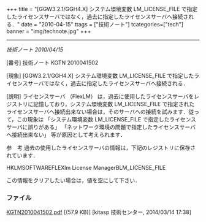 +++
title = "[GGW3.2.1/GGH4.X] システム環境変数 LM_LICENSE_FILE で指定したライセンスサーバではなく，過去に指定したライセンスサーバへ接続される．"
date = "2010-04-15"
ttags = ["技術ノート"]
tcategories=["tech"]
banner = "img/technote.jpg"
+++

---------------------------------------------------------------------------------------------------------------------------------------

*技術ノート
2010/04/15*


[番号]
技術ノート KGTN 2010041502

[現象]
[GGW3.2.1/GGH4.X] システム環境変数 LM_LICENSE_FILE
で指定したライセンスサーバではなく，過去に指定したライセンスサーバへ接続される．

[説明]
ライセンスサーバ （FlexLM）
は，過去に使用したライセンスサーバをレジストリに記憶しており，システム環境変数
LM_LICENSE_FILE
で指定されたライセンスサーバへ接続出来ない場合は，そのサーバへの接続を試みます．従って，この現象は
「システム環境変数 LM_LICENSE_FILE
で指定したライセンスサーバに誤りがある」
「ネットワーク環境の問題で指定したライセンスサーバへ接続出来ない」
等が原因として考えられます．

参　考
過去の使用したライセンスサーバの情報は，下記のレジストリに保存されています．

HKLMSOFTWAREFLEXlm License ManagerBLM_LICENSE_FILE

この情報をクリアしたい場合は，値を空にして下さい．


### ファイル





[KGTN2010041502.pdf](http://techreport.kitasp.net/attachments/download/1616/KGTN2010041502.pdf)
 [(57.9 KB)] [kitasp 技術センター, 2014/03/14
17:38]

